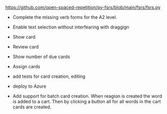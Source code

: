 
https://github.com/open-spaced-repetition/py-fsrs/blob/main/fsrs/fsrs.py

- Complete the missing verb forms for the A2 level.  
- Enable text selection without interfearing with draggign
- Show card
- Review card
- Show number of due cards
- Assign cards


- add tests for card creation, editing
- deploy to Azure


- Add support for batch card creation. When reagion is created the word is added to a cart. Then by clicking a button all for all words in the cart cards are created.
